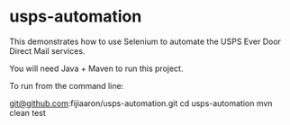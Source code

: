 # usps-automation

This demonstrates how to use Selenium to automate the USPS Ever Door Direct Mail services.

You will need Java + Maven to run this project.

To run from the command line:

  git@github.com:fijiaaron/usps-automation.git
  cd usps-automation
  mvn clean test
